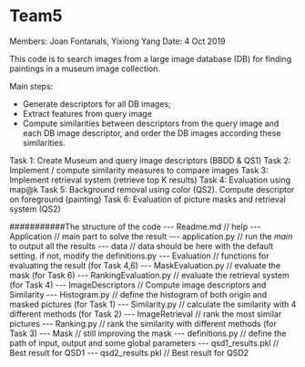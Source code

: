 # Team5 
Members: Joan Fontanals, Yixiong Yang
Date: 4 Oct 2019

This code is to search images from a large image database (DB) for finding paintings 
in a museum image collection.

Main steps:
- Generate descriptors for all DB images;
- Extract features from query image
- Compute similarities between descriptors from the query image and each DB image descriptor,
and order the DB images according these similarities.

Task 1: Create Museum and query image descriptors (BBDD & QS1)
Task 2: Implement / compute similarity measures to compare images
Task 3: Implement retrieval system (retrieve top K results)
Task 4: Evaluation using map@k
Task 5: Background removal using color (QS2). Compute descriptor on foreground (painting)
Task 6: Evaluation of picture masks and retrieval system (QS2)

###########The structure of the code
--- Readme.md                   // help
--- Application                 // main part to solve the result
    --- application.py          // run the _main_ to output all the results
--- data                        // data should be here with the default setting. if not, modify the definitions.py
--- Evaluation                  // functions for evaluating the result (for Task 4,6)
    --- MaskEvaluation.py       // evaluate the mask (for Task 6)
    --- RankingEvaluation.py    // evaluate the retrieval system (for Task 4)
--- ImageDescriptors            // Compute image descriptors and Similarity
    --- Histogram.py            // define the histogram of both origin and masked pictures (for Task 1)
    --- Similarity.py           // calculate the similarity with 4 different methods (for Task 2)
--- ImageRetrieval              // rank the most similar pictures
    --- Ranking.py              // rank the similarity with different methods (for Task 3)
--- Mask                        // still improving the mask
--- definitions.py              // define the path of input, output and some global parameters
--- qsd1_results.pkl            // Best result for QSD1
--- qsd2_results.pkl            // Best result for QSD2

